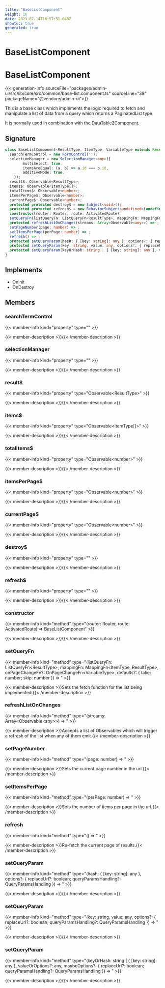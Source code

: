 ```yaml
---
title: "BaseListComponent"
weight: 10
date: 2023-07-14T16:57:51.048Z
showtoc: true
generated: true
---
```

<!-- This file was generated from the Vendure source. Do not modify. Instead, re-run the "docs:build" script -->

# BaseListComponent
<div class="symbol">


# BaseListComponent

{{< generation-info sourceFile="packages/admin-ui/src/lib/core/src/common/base-list.component.ts" sourceLine="39" packageName="@vendure/admin-ui">}}

This is a base class which implements the logic required to fetch and manipulate
a list of data from a query which returns a PaginatedList type.

It is normally used in combination with the <a href='/admin-ui-api/components/data-table2component#datatable2component'>DataTable2Component</a>.

## Signature

```TypeScript
class BaseListComponent<ResultType, ItemType, VariableType extends Record<string, any> = any> implements OnInit, OnDestroy {
  searchTermControl = new FormControl('');
  selectionManager = new SelectionManager<any>({
        multiSelect: true,
        itemsAreEqual: (a, b) => a.id === b.id,
        additiveMode: true,
    });
  result$: Observable<ResultType>;
  items$: Observable<ItemType[]>;
  totalItems$: Observable<number>;
  itemsPerPage$: Observable<number>;
  currentPage$: Observable<number>;
  protected protected destroy$ = new Subject<void>();
  protected protected refresh$ = new BehaviorSubject<undefined>(undefined);
  constructor(router: Router, route: ActivatedRoute)
  setQueryFn(listQueryFn: ListQueryFn<ResultType>, mappingFn: MappingFn<ItemType, ResultType>, onPageChangeFn?: OnPageChangeFn<VariableType>, defaults?: { take: number; skip: number }) => ;
  protected refreshListOnChanges(streams: Array<Observable<any>>) => ;
  setPageNumber(page: number) => ;
  setItemsPerPage(perPage: number) => ;
  refresh() => ;
  protected setQueryParam(hash: { [key: string]: any }, options?: { replaceUrl?: boolean; queryParamsHandling?: QueryParamsHandling }) => ;
  protected setQueryParam(key: string, value: any, options?: { replaceUrl?: boolean; queryParamsHandling?: QueryParamsHandling }) => ;
  protected setQueryParam(keyOrHash: string | { [key: string]: any }, valueOrOptions?: any, maybeOptions?: { replaceUrl?: boolean; queryParamsHandling?: QueryParamsHandling }) => ;
}
```
## Implements

 * OnInit
 * OnDestroy


## Members

### searchTermControl

{{< member-info kind="property" type=""  >}}

{{< member-description >}}{{< /member-description >}}

### selectionManager

{{< member-info kind="property" type=""  >}}

{{< member-description >}}{{< /member-description >}}

### result$

{{< member-info kind="property" type="Observable&#60;ResultType&#62;"  >}}

{{< member-description >}}{{< /member-description >}}

### items$

{{< member-info kind="property" type="Observable&#60;ItemType[]&#62;"  >}}

{{< member-description >}}{{< /member-description >}}

### totalItems$

{{< member-info kind="property" type="Observable&#60;number&#62;"  >}}

{{< member-description >}}{{< /member-description >}}

### itemsPerPage$

{{< member-info kind="property" type="Observable&#60;number&#62;"  >}}

{{< member-description >}}{{< /member-description >}}

### currentPage$

{{< member-info kind="property" type="Observable&#60;number&#62;"  >}}

{{< member-description >}}{{< /member-description >}}

### destroy$

{{< member-info kind="property" type=""  >}}

{{< member-description >}}{{< /member-description >}}

### refresh$

{{< member-info kind="property" type=""  >}}

{{< member-description >}}{{< /member-description >}}

### constructor

{{< member-info kind="method" type="(router: Router, route: ActivatedRoute) => BaseListComponent"  >}}

{{< member-description >}}{{< /member-description >}}

### setQueryFn

{{< member-info kind="method" type="(listQueryFn: ListQueryFn&#60;ResultType&#62;, mappingFn: MappingFn&#60;ItemType, ResultType&#62;, onPageChangeFn?: OnPageChangeFn&#60;VariableType&#62;, defaults?: { take: number; skip: number }) => "  >}}

{{< member-description >}}Sets the fetch function for the list being implemented.{{< /member-description >}}

### refreshListOnChanges

{{< member-info kind="method" type="(streams: Array&#60;Observable&#60;any&#62;&#62;) => "  >}}

{{< member-description >}}Accepts a list of Observables which will trigger a refresh of the list when any of them emit.{{< /member-description >}}

### setPageNumber

{{< member-info kind="method" type="(page: number) => "  >}}

{{< member-description >}}Sets the current page number in the url.{{< /member-description >}}

### setItemsPerPage

{{< member-info kind="method" type="(perPage: number) => "  >}}

{{< member-description >}}Sets the number of items per page in the url.{{< /member-description >}}

### refresh

{{< member-info kind="method" type="() => "  >}}

{{< member-description >}}Re-fetch the current page of results.{{< /member-description >}}

### setQueryParam

{{< member-info kind="method" type="(hash: { [key: string]: any }, options?: { replaceUrl?: boolean; queryParamsHandling?: QueryParamsHandling }) => "  >}}

{{< member-description >}}{{< /member-description >}}

### setQueryParam

{{< member-info kind="method" type="(key: string, value: any, options?: { replaceUrl?: boolean; queryParamsHandling?: QueryParamsHandling }) => "  >}}

{{< member-description >}}{{< /member-description >}}

### setQueryParam

{{< member-info kind="method" type="(keyOrHash: string | { [key: string]: any }, valueOrOptions?: any, maybeOptions?: { replaceUrl?: boolean; queryParamsHandling?: QueryParamsHandling }) => "  >}}

{{< member-description >}}{{< /member-description >}}


</div>
